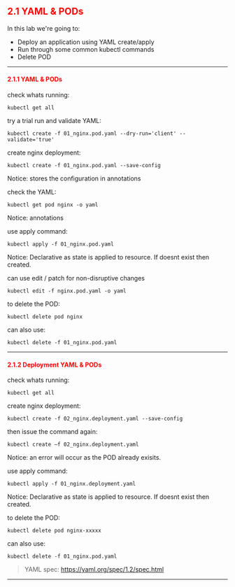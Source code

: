 ## <font color='red'> 2.1 YAML & PODs </font>

In this lab we're going to:
* Deploy an application using YAML  create/apply
* Run through some common kubectl commands
* Delete POD

---

#### <font color='red'> 2.1.1 YAML & PODs </font>
check whats running:
```
kubectl get all
```
try a trial run and validate YAML:
```
kubectl create -f 01_nginx.pod.yaml --dry-run='client' --validate='true'
```
create nginx deployment:
```
kubectl create -f 01_nginx.pod.yaml --save-config
```
Notice: stores the configuration in annotations  

check the YAML:
```
kubectl get pod nginx -o yaml
```
Notice: annotations    

use apply command:
```
kubectl apply -f 01_nginx.pod.yaml
```
Notice: Declarative as state is applied to resource.  If doesnt exist then created.

can use edit / patch for non-disruptive changes
```
kubectl edit -f nginx.pod.yaml -o yaml
```

to delete the POD:
```
kubectl delete pod nginx
```
can also use:
```
kubectl delete -f 01_nginx.pod.yaml
```  

---

#### <font color='red'> 2.1.2 Deployment YAML & PODs </font>
check whats running:
```
kubectl get all
```
create nginx deployment:
```
kubectl create -f 02_nginx.deployment.yaml --save-config
```
then issue the command again:
```
kubectl create –f 02_nginx.deployment.yaml
```
Notice: an error will occur as the POD already exisits.

use apply command:
```
kubectl apply -f 01_nginx.deployment.yaml
```
Notice: Declarative as state is applied to resource.  If doesnt exist then created.

to delete the POD:
```
kubectl delete pod nginx-xxxxx
```
can also use:
```
kubectl delete -f 01_nginx.pod.yaml
```  



> YAML spec: https://yaml.org/spec/1.2/spec.html


---